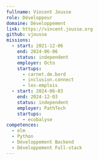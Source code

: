 ```yaml
---
fullname: Vincent Jousse
role: Développeur
domaine: Développement
link: https://vincent.jousse.org
github: vjousse
missions:
  - start: 2021-12-06
    end: 2024-06-06
    status: independent
    employer: Octo
    startups:
      - carnet.de.bord
      - inclusion.connect
      - les-emplois
  - start: 2024-06-03
    end: 2024-12-03
    status: independent
    employer: PathTech
    startups:
      - ecobalyse
competences:
  - elm
  - Python
  - Développement Backend
  - Développement Full-stack
---
```

